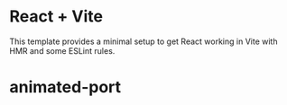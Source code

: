 # React + Vite

This template provides a minimal setup to get React working in Vite with HMR and some ESLint rules.

# animated-port
